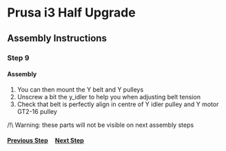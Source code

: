# Prusa i3 Half Upgrade

## Assembly Instructions

### Step 9

#### Assembly

1. You can then mount the Y belt and Y pulleys
1. Unscrew a bit the y_idler to help you when adjusting belt tension
1. Check that belt is perfectly align in centre of Y idler pulley and Y motor GT2-16 pulley

/!\ Warning: these parts will not be visible on next assembly steps


#### [Previous Step](step08.md) &nbsp;&nbsp;&nbsp; [Next Step](step10.md)